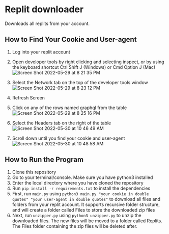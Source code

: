 # Replit downloader

Downloads all replits from your account.

## How to Find Your Cookie and User-agent
1. Log into your replit account
2. Open developer tools by right clicking and selecting inspect, or by using the keyboard shortcut Ctrl Shift J (Windows) or Cmd Option J (Mac)
![Screen Shot 2022-05-29 at 8 21 35 PM](https://user-images.githubusercontent.com/47932418/170900880-88961dc9-90f5-4d18-b509-ce60122a1dfd.png)

3. Select the Network tab on the top of the developer tools window
![Screen Shot 2022-05-29 at 8 23 12 PM](https://user-images.githubusercontent.com/47932418/170901329-6c258e3e-8035-4440-913a-bd6c0b9ca1ac.png)

4. Refresh Screen
5. Click on any of the rows named graphql from the table
![Screen Shot 2022-05-29 at 8 25 16 PM](https://user-images.githubusercontent.com/47932418/170901341-aaa98982-4445-404e-b102-f1cc186989b2.png)

6. Select the Headers tab on the right of the table
![Screen Shot 2022-05-30 at 10 46 49 AM](https://user-images.githubusercontent.com/47932418/171026752-dd76c54b-c1a4-41d7-b691-082582ea9f5c.png)

7. Scroll down until you find your cookie and user-agent
![Screen Shot 2022-05-30 at 10 48 58 AM](https://user-images.githubusercontent.com/47932418/171026756-e3ca17a7-e01e-4c1a-953a-44b7a10e4c6d.png)


## How to Run the Program
1. Clone this repository
2. Go to your terminal/console. Make sure you have python3 installed
3. Enter the local directory where you have cloned the repository
4. Run ```pip install -r requirements.txt``` to install the dependencies
5. First, run ```main.py``` using ```python3 main.py "your cookie in double quotes" "your user-agent in double quotes"``` to download all files and folders from your replit account. It supports recursive folder structure, and will create a folder called Files to store the downloaded zip files
6. Next, run ```unzipper.py``` using ```python3 unzipper.py``` to unzip the downloaded files. The new files will be moved to a folder called Replits. The Files folder containing the zip files will be deleted after. 
